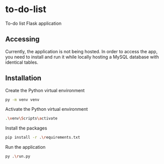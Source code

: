 # to-do-list

To-do list Flask application

## Accessing

Currently, the application is not being hosted. In order to access the app, you need to install and run it while locally hosting a MySQL database with identical tables.

## Installation

Create the Python virtual environment

```bash
py -m venv venv
```

Activate the Python virtual environment

```bash
.\venv\Scripts\activate
```

Install the packages

```bash
pip install -r .\requirements.txt
```

Run the application

```bash
py .\run.py
```
